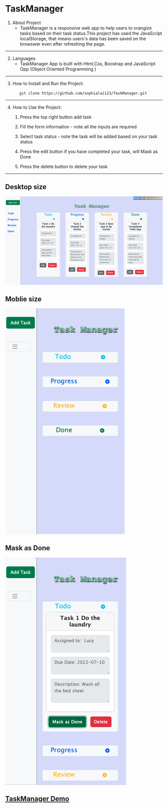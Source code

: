 # TaskManager
1. About Project
    - TaskManager is a responsive web app to help users to orangize tasks based on their task status.This project has used the JavaScript localStorage, that means users's data has been saved on the browswer even after refreshing the page.
  
---

2. Languages
   - TaskManager App is built with Html,Css, Boostrap and  JavaScript Opp (Object Oriented Programming )

---

3. How to Install and Run the Project:
  
     ```
        git clone https://github.com/sophialai123/TaskManager.git

     ```

---

4. How to Use the Project:
   1. Press the top right button add task
   
   2. Fill the form information - note all the inputs are required
   
   3. Select task status - note the task will be added based on your task status
   
   4. Press the edit button if you have completed your task, will Mask as Done 
   
   5. Press the delete button to delete your task 
   

---
## Desktop size

![](images/desktop.png)


## Moblie size

 ![](images/mobilesize.png)


## Mask as Done

 ![](images/maskasdone.png)


## [TaskManager Demo](https://sophialai123.github.io/TaskManager/)
 